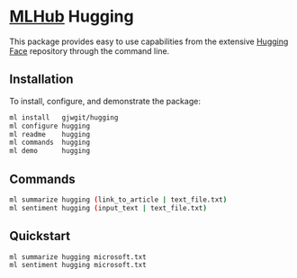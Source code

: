 # [MLHub](https://mlhub.ai) Hugging

This package provides easy to use capabilities from the extensive
[Hugging Face](https://huggingface.co/) repository through the command
line.

## Installation

To install, configure, and demonstrate the package:


```bash
ml install   gjwgit/hugging
ml configure hugging
ml readme    hugging
ml commands  hugging
ml demo      hugging
```

## Commands

```bash
ml summarize hugging (link_to_article | text_file.txt)
ml sentiment hugging (input_text | text_file.txt)
```

## Quickstart

```bash
ml summarize hugging microsoft.txt
ml sentiment hugging microsoft.txt
```
